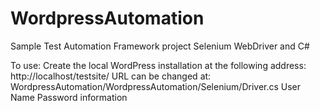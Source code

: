 # WordpressAutomation
Sample Test Automation Framework project  Selenium WebDriver and C#

To use:
Create the local WordPress installation at the following address:
http://localhost/testsite/
URL can be changed at:
WordpressAutomation/WordpressAutomation/Selenium/Driver.cs
User Name Password information
